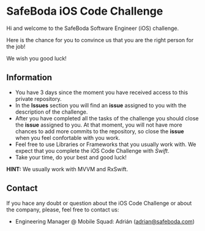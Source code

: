 # SafeBoda iOS Code Challenge

Hi and welcome to the SafeBoda Software Engineer (iOS) challenge.

Here is the chance for you to convince us that you are the right person for the job!

We wish you good luck!

## Information

* You have 3 days since the moment you have received access to this private repository.
* In the **Issues** section you will find an **issue** assigned to you with the description of the challenge.
* After you have completed all the tasks of the challenge you should close the **issue** assigned to you. At that moment, you will not have more chances to add more commits to the repository, so close the **issue** when you feel confortable with you work.
* Feel free to use Libraries or Frameworks that you usually work with. We expect that you complete the iOS Code Challenge with *Swift*.
* Take your time, do your best and good luck!

**HINT:** We usually work with MVVM and RxSwift.

## Contact

If you hace any doubt or question about the iOS Code Challenge or about the company, please, feel free to contact us:
* Engineering Manager @ Mobile Squad: Adrián (adrian@safeboda.com)
